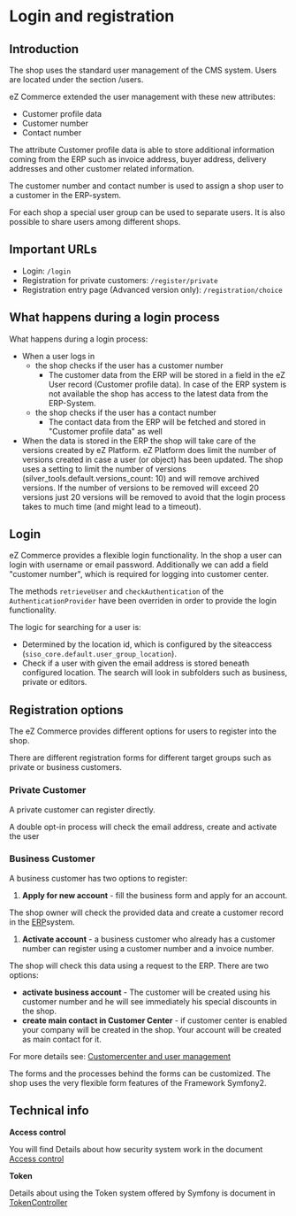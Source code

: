 # Login and registration

## Introduction

The shop uses the standard user management of the CMS system. Users are located under the section /users.

eZ Commerce extended the user management with these new attributes:

- Customer profile data
- Customer number
- Contact number

The attribute Customer profile data is able to store additional information coming from the ERP such as invoice address, buyer address, delivery addresses and other customer related information. 

The customer number and contact number is used to assign a shop user to a customer in the ERP-system.

For each shop a special user group can be used to separate users. It is also possible to share users among different shops.

## Important URLs

- Login: `/login`
- Registration for private customers: `/register/private`
- Registration entry page (Advanced version only): `/registration/choice`

## What happens during a login process

What happens during a login process:

- When a user logs in 
  - the shop checks if the user has a customer number 
      - The customer data  from the ERP will be stored in a field in the eZ User record (Customer profile data). In case of the ERP system is not available the shop has access to the latest data from the ERP-System.
  - the shop checks if the user has a contact number  
      - The contact data from the ERP will be fetched and stored in "Customer profile data" as well
- When the data is stored in the ERP the shop will take care of the versions created by eZ Platform. eZ Platform does limit the number of versions created in case a user (or object) has been updated. The shop uses a setting to limit the number of versions (silver\_tools.default.versions\_count: 10) and will remove archived versions. If the number of versions to be removed will exceed 20 versions just 20 versions will be removed to avoid that the login process takes to much time (and might lead to a timeout). 

## Login

eZ Commerce provides a flexible login functionality. In the shop a user can login with username or email password. Additionally we can add a field "customer number", which is required for logging into customer center.

The methods `retrieveUser` and `checkAuthentication` of the `AuthenticationProvider` have been overriden in order to provide the login functionality.

The logic for searching for a user is:

- Determined by the location id, which is configured by the siteaccess (`siso_core.default.user_group_location`).
- Check if a user with given the email address is stored beneath configured location. The search will look in subfolders such as business, private or editors.

## Registration options

The eZ Commerce provides different options for users to register into the shop. 

There are different registration forms for different target groups such as private or business customers.

### Private Customer

A private customer can register directly.

A double opt-in process will check the email address, create and activate the user

### Business Customer

A business customer has two options to register:

1. **Apply for new account** - fill the business form and apply for an account.   

The shop owner will check the provided data and create a customer record in the [ERP](http://confluence.ng.silverproducts.de/display/EX/Term+-+ERP)system.

1. **Activate account** - a business customer who already has a customer number can register using a customer number and a invoice number.  

The shop will check this data using a request to the ERP. There are two options:

- **activate business account** - The customer will be created using his customer number and he will see immediately his special discounts in the shop.
- **create main contact in Customer Center** - if customer center is enabled your company will be created in the shop. Your account will be created as main contact for it.  
      
For more details see: [Customercenter and user management](http://confluence.ng.silverproducts.de/display/EX/Customercenter+and+user+management)

The forms and the processes behind the forms can be customized. The shop uses the very flexible form features of the Framework Symfony2.

## Technical info

**Access control**

You will find Details about how security system work in the document [Access control](../user_management/access_control.md)

**Token**

Details about using the Token system offered by Symfony is document in [TokenController](../user_management/token/tokencontroller/tokencontroller.md)
